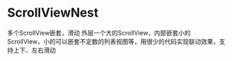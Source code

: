 # ScrollViewNest
多个ScrollView嵌套，滑动
外层一个大的ScrollView，内部嵌套小的ScrollView，小的可以嵌套不定数的列表视图等，用很少的代码实现联动效果，支持上下、左右滑动
